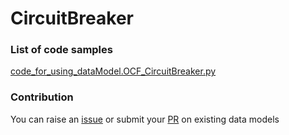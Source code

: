 # CircuitBreaker

### List of code samples 

<!-- 50-List of code -->

<!-- [code entry](link) -->
[code_for_using_dataModel.OCF_CircuitBreaker.py](https://github.com/smart-data-models/dataModel.OCF/blob/master/CircuitBreaker/code/code_for_using_dataModel.OCF_CircuitBreaker.py)


<!-- /50-List of code -->

### Contribution
You can raise an [issue](https://github.com/smart-data-models/dataModel.OCF/issues) or submit your [PR](https://github.com/smart-data-models/dataModel.OCF/pulls) on existing data models
